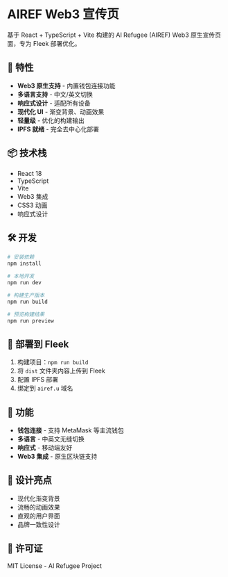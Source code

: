 # AIREF Web3 宣传页

基于 React + TypeScript + Vite 构建的 AI Refugee (AIREF) Web3 原生宣传页面，专为 Fleek 部署优化。

## 🚀 特性

- **Web3 原生支持** - 内置钱包连接功能
- **多语言支持** - 中文/英文切换
- **响应式设计** - 适配所有设备
- **现代化 UI** - 渐变背景、动画效果
- **轻量级** - 优化的构建输出
- **IPFS 就绪** - 完全去中心化部署

## 📦 技术栈

- React 18
- TypeScript
- Vite
- Web3 集成
- CSS3 动画
- 响应式设计

## 🛠️ 开发

```bash
# 安装依赖
npm install

# 本地开发
npm run dev

# 构建生产版本
npm run build

# 预览构建结果
npm run preview
```

## 🚀 部署到 Fleek

1. 构建项目：`npm run build`
2. 将 `dist` 文件夹内容上传到 Fleek
3. 配置 IPFS 部署
4. 绑定到 `airef.u` 域名

## 📱 功能

- **钱包连接** - 支持 MetaMask 等主流钱包
- **多语言** - 中英文无缝切换
- **响应式** - 移动端友好
- **Web3 集成** - 原生区块链支持

## 🎨 设计亮点

- 现代化渐变背景
- 流畅的动画效果
- 直观的用户界面
- 品牌一致性设计

## 📄 许可证

MIT License - AI Refugee Project
